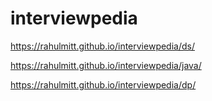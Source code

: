 # interviewpedia

https://rahulmitt.github.io/interviewpedia/ds/

https://rahulmitt.github.io/interviewpedia/java/

https://rahulmitt.github.io/interviewpedia/dp/